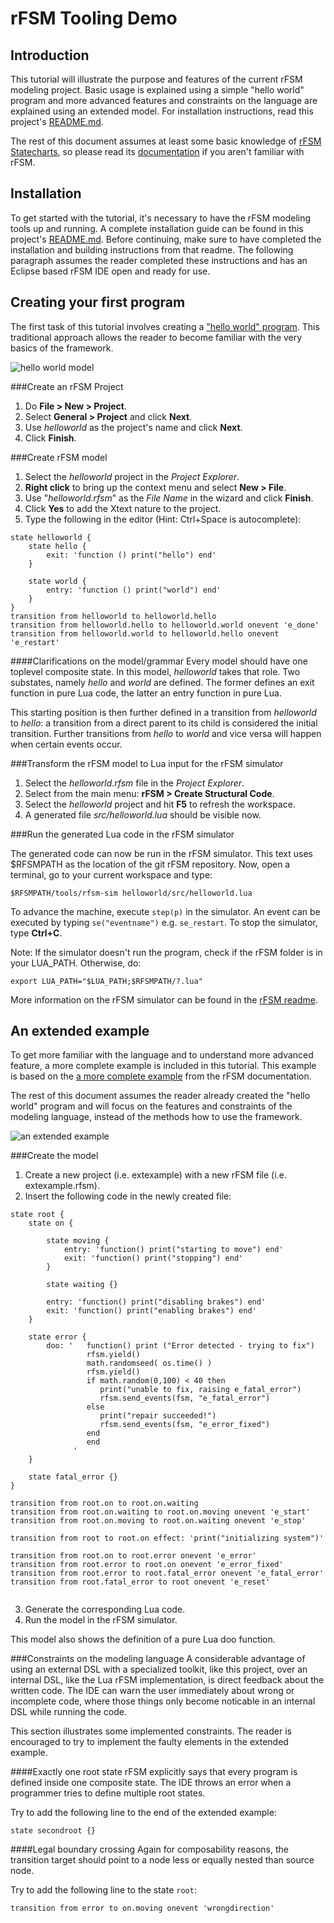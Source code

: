 rFSM Tooling Demo
===

Introduction
---

This tutorial will illustrate the purpose and features of the current rFSM modeling project. Basic usage is explained using a simple "hello world" program and more advanced features and constraints on the language are explained using an extended model. For installation instructions, read this project's [README.md](https://github.com/gijss/rfsm-modeling).

The rest of this document assumes at least some basic knowledge of [rFSM Statecharts](https://github.com/kmarkus/rFSM), so please read its [documentation](http://people.mech.kuleuven.be/~mklotzbucher/rfsm/README.html) if you aren't familiar with rFSM.

Installation
---

To get started with the tutorial, it's necessary to have the rFSM modeling tools up and running. A complete installation guide can be found in this project's [README.md](https://github.com/gijss/rfsm-modeling). Before continuing, make sure to have completed the installation and building instructions from that readme. The following paragraph assumes the reader completed these instructions and has an Eclipse based rFSM IDE open and ready for use.

Creating your first program
---

The first task of this tutorial involves creating a ["hello world" program](http://people.mech.kuleuven.be/~mklotzbucher/rfsm/README.html#sec-3). This traditional approach allows the reader to become familiar with the very basics of the framework.

![hello world model](http://people.mech.kuleuven.be/~mklotzbucher/rfsm/example1.png)

###Create an rFSM Project
1. Do __File > New > Project__.
2. Select __General > Project__ and click __Next__.
3. Use _helloworld_ as the project's name and click __Next__.
4. Click __Finish__.

###Create rFSM model
1. Select the _helloworld_ project in the _Project Explorer_.
2. __Right click__ to bring up the context menu and select __New > File__.
3. Use "_helloworld.rfsm_" as the _File Name_ in the wizard and click __Finish__.
4. Click __Yes__ to add the Xtext nature to the project.
5. Type the following in the editor (Hint: Ctrl+Space is autocomplete):

```
state helloworld {
	state hello {
		exit: 'function () print("hello") end'
	}
	
	state world {
		entry: 'function () print("world") end'
	}
}
transition from helloworld to helloworld.hello
transition from helloworld.hello to helloworld.world onevent 'e_done'
transition from helloworld.world to helloworld.hello onevent 'e_restart'	
```

####Clarifications on the model/grammar
Every model should have one toplevel composite state. In this model, _helloworld_ takes that role. Two substates, namely _hello_ and _world_ are defined. The former defines an exit function in pure Lua code, the latter an entry function in pure Lua.

This starting position is then further defined in a transition from _helloworld_ to _hello_: a transition from a direct parent to its child is considered the initial transition. Further transitions from _hello_ to _world_ and vice versa will happen when certain events occur.

###Transform the rFSM model to Lua input for the rFSM simulator
1. Select the _helloworld.rfsm_ file in the _Project Explorer_.
2. Select from the main menu: __rFSM > Create Structural Code__.
3. Select the _helloworld_ project and hit __F5__ to refresh the workspace.
4. A generated file _src/helloworld.lua_ should be visible now.

###Run the generated Lua code in the rFSM simulator

The generated code can now be run in the rFSM simulator. This text uses $RFSMPATH as the location of the git rFSM repository. Now, open a terminal, go to your current workspace and type:

```shell
$RFSMPATH/tools/rfsm-sim helloworld/src/helloworld.lua
```

To advance the machine, execute `step(p)` in the simulator. An event can be executed by typing `se("eventname")` e.g. `se_restart`. To stop the simulator, type __Ctrl+C__.

Note: If the simulator doesn't run the program, check if the rFSM folder is in your LUA_PATH. Otherwise, do:

```shell
export LUA_PATH="$LUA_PATH;$RFSMPATH/?.lua"
```

More information on the rFSM simulator can be found in the [rFSM readme](http://people.mech.kuleuven.be/~mklotzbucher/rfsm/README.html).

An extended example
---

To get more familiar with the language and to understand more advanced feature, a more complete example is included in this tutorial. This example is based on the [a more complete example](http://people.mech.kuleuven.be/~mklotzbucher/rfsm/README.html#sec-8-1) from the rFSM documentation.

The rest of this document assumes the reader already created the "hello world" program and will focus on the features and constraints of the modeling language, instead of the methods how to use the framework.

![an extended example](http://people.mech.kuleuven.be/~mklotzbucher/rfsm/example2.png)

###Create the model
1. Create a new project (i.e. extexample) with a new rFSM file (i.e. extexample.rfsm).
2. Insert the following code in the newly created file:

```
state root {
	state on {
		
		state moving {
			entry: 'function() print("starting to move") end'
			exit: 'function() print("stopping") end'
		}
		
		state waiting {}
		
		entry: 'function() print("disabling brakes") end'
		exit: 'function() print("enabling brakes") end'     
	}
	
	state error {
		doo: '   function() print ("Error detected - trying to fix")
                 rfsm.yield()
                 math.randomseed( os.time() )
                 rfsm.yield()
                 if math.random(0,100) < 40 then
                    print("unable to fix, raising e_fatal_error")
                    rfsm.send_events(fsm, "e_fatal_error")
                 else
                    print("repair succeeded!")
                    rfsm.send_events(fsm, "e_error_fixed")
                 end
                 end
              '
	}
	
	state fatal_error {}
}

transition from root.on to root.on.waiting
transition from root.on.waiting to root.on.moving onevent 'e_start'
transition from root.on.moving to root.on.waiting onevent 'e_stop'

transition from root to root.on effect: 'print("initializing system")'	

transition from root.on to root.error onevent 'e_error'
transition from root.error to root.on onevent 'e_error_fixed'
transition from root.error to root.fatal_error onevent 'e_fatal_error'
transition from root.fatal_error to root onevent 'e_reset' 
		
```

3. Generate the corresponding Lua code.
4. Run the model in the rFSM simulator.

This model also shows the definition of a pure Lua doo function.

###Constraints on the modeling language
A considerable advantage of using an external DSL with a specialized toolkit, like this project, over an internal DSL, like the Lua rFSM implementation, is direct feedback about the written code. The IDE can warn the user immediately about wrong or incomplete code, where those things only become noticable in an internal DSL while running the code.

This section illustrates some implemented constraints. The reader is encouraged to try to implement the faulty elements in the extended example.

####Exactly one root state
rFSM explicitly says that every program is defined inside one composite state. The IDE throws an error when a programmer tries to define multiple root states.

Try to add the following line to the end of the extended example:

```
state secondroot {}
```

####Legal boundary crossing
Again for composability reasons, the transition target should point to a node less or equally nested than source node.

Try to add the following line to the state `root`:

```
transition from error to on.moving onevent 'wrongdirection'
```


